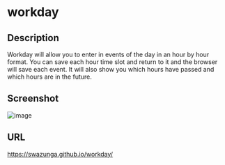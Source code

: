 # workday

## Description

Workday will allow you to enter in events of the day in an hour by hour format. You can save each hour time slot and return to it and the browser will save each event. It will also show you which hours have passed and which hours are in the future.

## Screenshot

![image](https://user-images.githubusercontent.com/98709219/156664333-2d2b84be-eff4-46b6-be82-44b3a09f50c0.png)

## URL

https://swazunga.github.io/workday/
